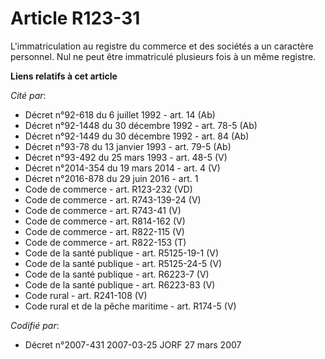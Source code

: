 # Article R123-31

L'immatriculation au registre du commerce et des sociétés a un caractère personnel. Nul ne peut être immatriculé plusieurs
fois à un même registre.

**Liens relatifs à cet article**

_Cité par_:

  - Décret n°92-618 du 6 juillet 1992 - art. 14 (Ab)
  - Décret n°92-1448 du 30 décembre 1992 - art. 78-5 (Ab)
  - Décret n°92-1449 du 30 décembre 1992 - art. 84 (Ab)
  - Décret n°93-78 du 13 janvier 1993 - art. 79-5 (Ab)
  - Décret n°93-492 du 25 mars 1993 - art. 48-5 (V)
  - Décret n°2014-354 du 19 mars 2014 - art. 4 (V)
  - Décret n°2016-878 du 29 juin 2016 - art. 1
  - Code de commerce - art. R123-232 (VD)
  - Code de commerce - art. R743-139-24 (V)
  - Code de commerce - art. R743-41 (V)
  - Code de commerce - art. R814-162 (V)
  - Code de commerce - art. R822-115 (V)
  - Code de commerce - art. R822-153 (T)
  - Code de la santé publique - art. R5125-19-1 (V)
  - Code de la santé publique - art. R5125-24-5 (V)
  - Code de la santé publique - art. R6223-7 (V)
  - Code de la santé publique - art. R6223-83 (V)
  - Code rural - art. R241-108 (V)
  - Code rural et de la pêche maritime - art. R174-5 (V)

_Codifié par_:

  - Décret n°2007-431 2007-03-25 JORF 27 mars 2007
